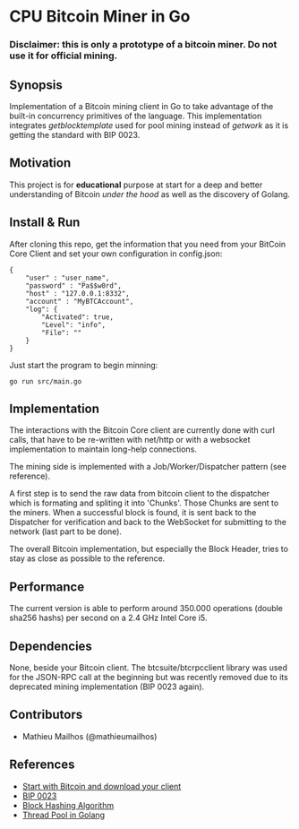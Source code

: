 # CPU Bitcoin Miner in Go


### Disclaimer: this is only a prototype of a bitcoin miner. Do not use it for official mining.

## Synopsis

Implementation of a Bitcoin mining client in Go to take advantage of the built-in concurrency primitives of the language. 
This implementation integrates _getblocktemplate_ used for pool mining instead of _getwork_ as it is getting the standard with BIP 0023. 

## Motivation

This project is for **educational** purpose at start for a deep and better understanding of Bitcoin _under the hood_ as well as the discovery of Golang.

## Install & Run
After cloning this repo, get the information that you need from your BitCoin Core Client and set your own configuration in config.json:
```
{
    "user" : "user_name",
    "password" : "Pa$$w0rd",
    "host" : "127.0.0.1:8332",
    "account" : "MyBTCAccount",
    "log": {
        "Activated": true,
        "Level": "info",
        "File": ""
    }
}

```
Just start the program to begin minning:
```
go run src/main.go
```

## Implementation

The interactions with the Bitcoin Core client are currently done with curl calls, that have to be re-written with net/http or with a websocket implementation to maintain long-help connections. 

The mining side is implemented with a Job/Worker/Dispatcher pattern (see reference).

A first step is to send the raw data from bitcoin client to the dispatcher which is formating and spliting it into 'Chunks'. Those Chunks are sent to the miners. When a successful block is found, it is sent back to the Dispatcher for verification and back to the WebSocket for submitting to the network (last part to be done). 

The overall Bitcoin implementation, but especially the Block Header, tries to stay as close as possible to the reference.

## Performance

The current version is able to perform around 350.000 operations (double sha256 hashs) per second on a 2.4 GHz Intel Core i5.

## Dependencies

None, beside your Bitcoin client. 
The btcsuite/btcrpcclient library was used for the JSON-RPC call at the beginning but was recently removed due to its deprecated mining implementation (BIP 0023 again).

## Contributors

- Mathieu Mailhos (@mathieumailhos)

## References
- [Start with Bitcoin and download your client](https://bitcoin.org/en/)
- [BIP 0023](https://en.bitcoin.it/wiki/BIP_0023)
- [Block Hashing Algorithm](https://en.bitcoin.it/wiki/Block_hashing_algorithm)
- [Thread Pool in Golang](http://marcio.io/2015/07/handling-1-million-requests-per-minute-with-golang/)

